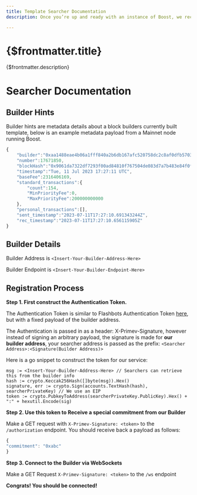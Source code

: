 ```yaml
---
title: Template Searcher Documentation
description: Once you’re up and ready with an instance of Boost, we recommend you create a set of documentation for searchers to easily connect to you. The following is a standard template you can fill in with your network configurations.

---
```


# {$frontmatter.title}

{$frontmatter.description}

# Searcher Documentation

## Builder Hints

Builder hints are metadata details about a block builders currently built template, below is an example metadata payload from a Mainnet node running Boost.

```javascript
{
    "builder":"0xaa1488eae4b06a1fff840a2b6db167afc520758dc2c8af0dfb57037954df3431b747e2f900fe8805f05d635e9a29717b",
    "number":17671850,
    "blockHash":"0x9061da7322df7293f00ad84810f767504de083d7a7b483e84f0f4de1d5bc0130",
    "timestamp":"Tue, 11 Jul 2023 17:27:11 UTC",
    "baseFee":2316406169,
    "standard_transactions":{
        "count":154,
        "MinPriorityFee":0,
        "MaxPriorityFee":200000000000
    },
    "personal_transactions":[],
    "sent_timestamp":"2023-07-11T17:27:10.691343244Z",
    "rec_timestamp":"2023-07-11T17:27:10.656115905Z"
}
```

## Builder Details

Builder Address is `<Insert-Your-Builder-Address-Here>`

Builder Endpoint is `<Insert-Your-Builder-Endpoint-Here>`

## Registration Process

**Step 1. First construct the Authentication Token.**

The Authentication Token is similar to Flashbots Authentication Token [here](https://docs.flashbots.net/flashbots-auction/searchers/advanced/rpc-endpoint#authentication), but with a fixed payload of the builder address.

The Authentication is passed in as a header: X-Primev-Signature, however instead of signing an arbitrary payload, the signature is made for **our builder address**, your searcher address is passed as the prefix: `<Searcher Address>:<Signature(Builder Address)>`

Here is a go snippet to construct the token for our service:

```
msg := <Insert-Your-Builder-Address-Here> // Searchers can retrieve this from the builder info 
hash := crypto.Keccak256Hash([]byte(msg)).Hex()
signature, err := crypto.Sign(accounts.TextHash(hash), searcherPrivateKey) // We use an EIP 
token := crypto.PubkeyToAddress(searcherPrivateKey.PublicKey).Hex() + ":" + hexutil.Encode(sig)
```

**Step 2. Use this token to Receive a special commitment from our Builder**

Make a GET request with `X-Primev-Signature: <token>` to the `/authorization` endpoint. You should receive back a payload as follows:

```javascript
{
"commitment": "0xabc"
}
```

**Step 3. Connect to the Builder via WebSockets**

Make a GET Request `X-Primev-Signature: <token>` to the `/ws` endpoint

**Congrats! You should be connected!**